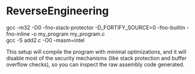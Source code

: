 # ReverseEngineering
gcc -m32 -O0 -fno-stack-protector -D_FORTIFY_SOURCE=0 -fno-builtin -fno-inline -o my_program my_program.c \
gcc -S add2.c -O0 -masm=intel

This setup will compile the program with minimal optimizations, and it will disable most of the security mechanisms (like stack protection and buffer overflow checks), so you can inspect the raw assembly code generated.

